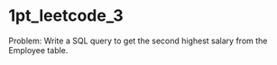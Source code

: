 # 1pt_leetcode_3

Problem:
Write a SQL query to get the second highest salary from the Employee table.
